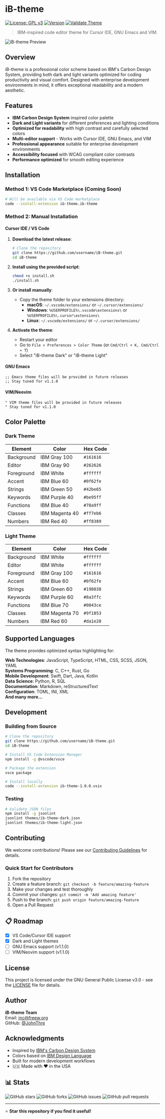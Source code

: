 # iB-theme

[![License: GPL v3](https://img.shields.io/badge/License-GPLv3-blue.svg)](https://www.gnu.org/licenses/gpl-3.0)
[![Version](https://img.shields.io/badge/version-1.0.0-green.svg)](https://github.com/username/iB-theme/releases)
[![Validate Theme](https://github.com/username/iB-theme/workflows/Validate%20Theme/badge.svg)](https://github.com/username/iB-theme/actions)

> IBM-inspired code editor theme for Cursor IDE, GNU Emacs and VIM.

![iB-theme Preview](https://via.placeholder.com/800x400/161616/ffffff?text=iB-theme+Preview)

## Overview

iB-theme is a professional color scheme based on IBM's Carbon Design System, providing both dark and light variants optimized for coding productivity and visual comfort. Designed with enterprise development environments in mind, it offers exceptional readability and a modern aesthetic.

## Features

- **IBM Carbon Design System** inspired color palette
- **Dark and Light variants** for different preferences and lighting conditions
- **Optimized for readability** with high contrast and carefully selected colors
- **Multi-editor support** - Works with Cursor IDE, GNU Emacs, and VIM
- **Professional appearance** suitable for enterprise development environments
- **Accessibility focused** with WCAG compliant color contrasts
- **Performance optimized** for smooth editing experience

## Installation

### Method 1: VS Code Marketplace (Coming Soon)
```bash
# Will be available via VS Code marketplace
code --install-extension ib-theme.ib-theme
```

### Method 2: Manual Installation

#### Cursor IDE / VS Code

1. **Download the latest release**:
   ```bash
   # Clone the repository
   git clone https://github.com/username/iB-theme.git
   cd iB-theme
   ```

2. **Install using the provided script**:
   ```bash
   chmod +x install.sh
   ./install.sh
   ```

3. **Or install manually**:
   - Copy the theme folder to your extensions directory:
     - **macOS**: `~/.vscode/extensions/` or `~/.cursor/extensions/`
     - **Windows**: `%USERPROFILE%\.vscode\extensions\` or `%USERPROFILE%\.cursor\extensions\`
     - **Linux**: `~/.vscode/extensions/` or `~/.cursor/extensions/`

4. **Activate the theme**:
   - Restart your editor
   - Go to `File > Preferences > Color Theme` (or `Cmd/Ctrl + K, Cmd/Ctrl + T`)
   - Select "iB-theme Dark" or "iB-theme Light"

#### GNU Emacs

```elisp
;; Emacs theme files will be provided in future releases
;; Stay tuned for v1.1.0
```

#### VIM/Neovim

```vim
" VIM theme files will be provided in future releases
" Stay tuned for v1.1.0
```

## Color Palette

### Dark Theme
| Element | Color | Hex Code |
|---------|-------|----------|
| Background | IBM Gray 100 | `#161616` |
| Editor | IBM Gray 90 | `#262626` |
| Foreground | IBM White | `#ffffff` |
| Accent | IBM Blue 60 | `#0f62fe` |
| Strings | IBM Green 50 | `#42be65` |
| Keywords | IBM Purple 40 | `#be95ff` |
| Functions | IBM Blue 40 | `#78a9ff` |
| Classes | IBM Magenta 40 | `#ff7eb6` |
| Numbers | IBM Red 40 | `#ff8389` |

### Light Theme
| Element | Color | Hex Code |
|---------|-------|----------|
| Background | IBM White | `#ffffff` |
| Editor | IBM White | `#ffffff` |
| Foreground | IBM Gray 100 | `#161616` |
| Accent | IBM Blue 60 | `#0f62fe` |
| Strings | IBM Green 60 | `#198038` |
| Keywords | IBM Purple 60 | `#8a3ffc` |
| Functions | IBM Blue 70 | `#0043ce` |
| Classes | IBM Magenta 70 | `#9f1853` |
| Numbers | IBM Red 60 | `#da1e28` |

## Supported Languages

The theme provides optimized syntax highlighting for:

**Web Technologies**: JavaScript, TypeScript, HTML, CSS, SCSS, JSON, YAML  
**Systems Programming**: C, C++, Rust, Go  
**Mobile Development**: Swift, Dart, Java, Kotlin  
**Data Science**: Python, R, SQL  
**Documentation**: Markdown, reStructuredText  
**Configuration**: TOML, INI, XML  
**And many more...**

## Development

### Building from Source

```bash
# Clone the repository
git clone https://github.com/username/iB-theme.git
cd iB-theme

# Install VS Code Extension Manager
npm install -g @vscode/vsce

# Package the extension
vsce package

# Install locally
code --install-extension ib-theme-1.0.0.vsix
```

### Testing

```bash
# Validate JSON files
npm install -g jsonlint
jsonlint themes/ib-theme-dark.json
jsonlint themes/ib-theme-light.json
```

## Contributing

We welcome contributions! Please see our [Contributing Guidelines](CONTRIBUTING.md) for details.

### Quick Start for Contributors

1. Fork the repository
2. Create a feature branch: `git checkout -b feature/amazing-feature`
3. Make your changes and test thoroughly
4. Commit your changes: `git commit -m 'Add amazing feature'`
5. Push to the branch: `git push origin feature/amazing-feature`
6. Open a Pull Request

## 📋 Roadmap

- [x] VS Code/Cursor IDE support
- [x] Dark and Light themes
- [ ] GNU Emacs support (v1.1.0)
- [ ] VIM/Neovim support (v1.1.0)

## License

This project is licensed under the GNU General Public License v3.0 - see the [LICENSE](LICENSE) file for details.

## Author

**iB-theme Team**  
Email: jnc@freew.org  
GitHub: [@JohnThre](https://github.com/JohnThre)

## Acknowledgments

- Inspired by [IBM's Carbon Design System](https://carbondesignsystem.com/)
- Colors based on [IBM Design Language](https://www.ibm.com/design/language/)
- Built for modern development workflows
- 🇺🇸 Made with ❤️ in the USA

## 📊 Stats

![GitHub stars](https://img.shields.io/github/stars/username/iB-theme?style=social)
![GitHub forks](https://img.shields.io/github/forks/username/iB-theme?style=social)
![GitHub issues](https://img.shields.io/github/issues/username/iB-theme)
![GitHub pull requests](https://img.shields.io/github/issues-pr/username/iB-theme)

---

⭐ **Star this repository if you find it useful!** 